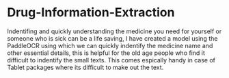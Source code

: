 # Drug-Information-Extraction

Indentifing and quickly understanding the medicine you need for yourself or someone who is sick can be a life saving, I have created a model using the PaddleOCR using which we can quickly indentify the medicine name and other essential details, this is helpful for the old age people who find it difficult to indentify the small texts. This comes espically handy in case of Tablet packages where its difficult to make out the text.

